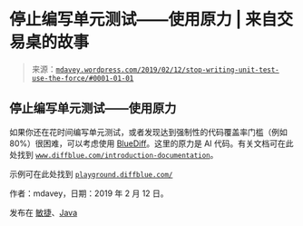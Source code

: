 <!--yml

分类：未分类

日期：2024-05-18 05:26:48

-->

# 停止编写单元测试——使用原力 | 来自交易桌的故事

> 来源：[`mdavey.wordpress.com/2019/02/12/stop-writing-unit-test-use-the-force/#0001-01-01`](https://mdavey.wordpress.com/2019/02/12/stop-writing-unit-test-use-the-force/#0001-01-01)

## 停止编写单元测试——使用原力

如果你还在花时间编写单元测试，或者发现达到强制性的代码覆盖率门槛（例如 80%）很困难，可以考虑使用 [BlueDiff](https://www.diffblue.com/)。这里的原力是 AI 代码。有关文档可在此处找到 [`www.diffblue.com/introduction-documentation`](https://www.diffblue.com/introduction-documentation)。

示例可在此处找到 [`playground.diffblue.com/`](http://playground.diffblue.com/)

作者：mdavey，日期：2019 年 2 月 12 日。

发布在 [敏捷](https://mdavey.wordpress.com/category/agile/)、[Java](https://mdavey.wordpress.com/category/languages/java/)
